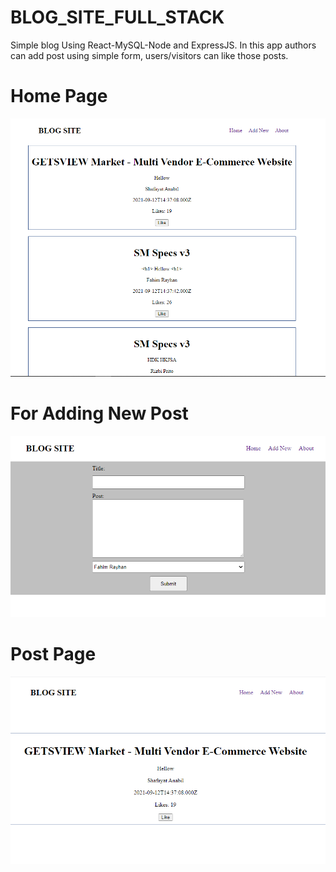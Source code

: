 # BLOG_SITE_FULL_STACK
Simple blog Using React-MySQL-Node and ExpressJS.
In this app authors can add post using simple form, users/visitors can like those posts.

# Home Page
<img src="https://github.com/fahimrayhan/BLOG_SITE_FULL_STACK/blob/master/screenshot/home.png"/>

# For Adding New Post
<img src="https://github.com/fahimrayhan/BLOG_SITE_FULL_STACK/blob/master/screenshot/add-new.png"/>

# Post Page
<img src="https://github.com/fahimrayhan/BLOG_SITE_FULL_STACK/blob/master/screenshot/post-page.png"/>
